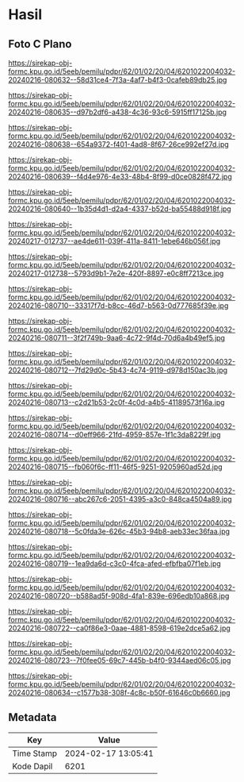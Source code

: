 # Hasil

## Foto C Plano

https://sirekap-obj-formc.kpu.go.id/5eeb/pemilu/pdpr/62/01/02/20/04/6201022004032-20240216-080632--58d31ce4-7f3a-4af7-b4f3-0cafeb89db25.jpg

https://sirekap-obj-formc.kpu.go.id/5eeb/pemilu/pdpr/62/01/02/20/04/6201022004032-20240216-080635--d97b2df6-a438-4c36-93c6-5915ff17125b.jpg

https://sirekap-obj-formc.kpu.go.id/5eeb/pemilu/pdpr/62/01/02/20/04/6201022004032-20240216-080638--654a9372-f401-4ad8-8f67-26ce992ef27d.jpg

https://sirekap-obj-formc.kpu.go.id/5eeb/pemilu/pdpr/62/01/02/20/04/6201022004032-20240216-080639--f4d4e976-4e33-48b4-8f99-d0ce0828f472.jpg

https://sirekap-obj-formc.kpu.go.id/5eeb/pemilu/pdpr/62/01/02/20/04/6201022004032-20240216-080640--1b35d4d1-d2a4-4337-b52d-ba55488d918f.jpg

https://sirekap-obj-formc.kpu.go.id/5eeb/pemilu/pdpr/62/01/02/20/04/6201022004032-20240217-012737--ae4de611-039f-411a-8411-1ebe646b056f.jpg

https://sirekap-obj-formc.kpu.go.id/5eeb/pemilu/pdpr/62/01/02/20/04/6201022004032-20240217-012738--5793d9b1-7e2e-420f-8897-e0c8ff7213ce.jpg

https://sirekap-obj-formc.kpu.go.id/5eeb/pemilu/pdpr/62/01/02/20/04/6201022004032-20240216-080710--33317f7d-b8cc-46d7-b563-0d777685f39e.jpg

https://sirekap-obj-formc.kpu.go.id/5eeb/pemilu/pdpr/62/01/02/20/04/6201022004032-20240216-080711--3f2f749b-9aa6-4c72-9f4d-70d6a4b49ef5.jpg

https://sirekap-obj-formc.kpu.go.id/5eeb/pemilu/pdpr/62/01/02/20/04/6201022004032-20240216-080712--7fd29d0c-5b43-4c74-9119-d978d150ac3b.jpg

https://sirekap-obj-formc.kpu.go.id/5eeb/pemilu/pdpr/62/01/02/20/04/6201022004032-20240216-080713--c2d21b53-2c0f-4c0d-a4b5-41189573f16a.jpg

https://sirekap-obj-formc.kpu.go.id/5eeb/pemilu/pdpr/62/01/02/20/04/6201022004032-20240216-080714--d0eff966-21fd-4959-857e-1f1c3da8229f.jpg

https://sirekap-obj-formc.kpu.go.id/5eeb/pemilu/pdpr/62/01/02/20/04/6201022004032-20240216-080715--fb060f6c-ff11-46f5-9251-9205960ad52d.jpg

https://sirekap-obj-formc.kpu.go.id/5eeb/pemilu/pdpr/62/01/02/20/04/6201022004032-20240216-080716--abc267c6-2051-4395-a3c0-848ca4504a89.jpg

https://sirekap-obj-formc.kpu.go.id/5eeb/pemilu/pdpr/62/01/02/20/04/6201022004032-20240216-080718--5c0fda3e-626c-45b3-94b8-aeb33ec36faa.jpg

https://sirekap-obj-formc.kpu.go.id/5eeb/pemilu/pdpr/62/01/02/20/04/6201022004032-20240216-080719--1ea9da6d-c3c0-4fca-afed-efbfba07f1eb.jpg

https://sirekap-obj-formc.kpu.go.id/5eeb/pemilu/pdpr/62/01/02/20/04/6201022004032-20240216-080720--b588ad5f-908d-4fa1-839e-696edb10a868.jpg

https://sirekap-obj-formc.kpu.go.id/5eeb/pemilu/pdpr/62/01/02/20/04/6201022004032-20240216-080722--ca0f86e3-0aae-4881-8598-619e2dce5a62.jpg

https://sirekap-obj-formc.kpu.go.id/5eeb/pemilu/pdpr/62/01/02/20/04/6201022004032-20240216-080723--7f0fee05-69c7-445b-b4f0-9344aed06c05.jpg

https://sirekap-obj-formc.kpu.go.id/5eeb/pemilu/pdpr/62/01/02/20/04/6201022004032-20240216-080634--c1577b38-308f-4c8c-b50f-61646c0b6660.jpg


## Metadata

| Key        | Value               |
| ---------- | ------------------- |
| Time Stamp | 2024-02-17 13:05:41 |
| Kode Dapil | 6201                |



